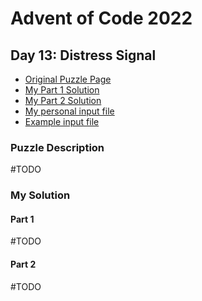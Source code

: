 # Advent of Code 2022
## Day 13: Distress Signal

* [Original Puzzle Page](https://adventofcode.com/2022/day/13)
* [My Part 1 Solution](./day13-part1.ps1)
* [My Part 2 Solution](./day13-part2.ps1)
* [My personal input file](./input.txt)
* [Example input file](./exampleinput.txt)

### Puzzle Description
#TODO


### My Solution
#### Part 1
#TODO


#### Part 2

#TODO